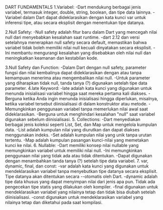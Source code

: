 DART FUNDAMENTALS
1.Variabel:
    -Dart mendukung berbagai jenis variabel, termasuk integer, double, string, boolean, dan tipe data lainnya.
    -Variabel dalam Dart dapat dideklarasikan dengan kata kunci var untuk inferensi tipe, atau secara eksplisit dengan menentukan tipe datanya.

2.Null Safety:
    -Null safety adalah fitur baru dalam Dart yang mencegah nilai null dari menyebabkan kesalahan saat runtime.
    -dart 2.12 dan versi setelahnya menerapkan null safety secara default, memastikan bahwa variabel tidak boleh memiliki nilai null kecuali dinyatakan secara    eksplisit.
    -Ini membantu mengurangi kesalahan yang disebabkan oleh nilai null dan meningkatkan keamanan dan kestabilan kode.

3.Null Safety dan Function:
    -Dalam Dart dengan null safety, parameter fungsi dan nilai kembalinya dapat dideklarasikan dengan atau tanpa kemampuan menerima atau mengembalikan nilai null.
    -Untuk parameter yang diharapkan tidak null, tanda tanya (?) digunakan setelah tipe data parameter.
4.late Keyword:
    -late adalah kata kunci yang digunakan untuk menunda inisialisasi variabel hingga saat mereka pertama kali diakses.
    -Berguna ketika Anda ingin menunda inisialisasi hingga diperlukan, misalnya, ketika variabel tersebut diinisialisasi di dalam konstruktor atau metode.
    -Memungkinkan penggunaan variabel tanpa memerlukan nilai awal saat dideklarasikan.
    -Berguna untuk menghindari kesalahan "null" saat variabel digunakan sebelum diinisialisasi.
5. Collections:
    -Dart menyediakan berbagai jenis koleksi seperti List, Set, dan Map untuk mengelola kumpulan data.
    -List adalah kumpulan nilai yang diurutkan dan dapat diakses menggunakan indeks.
    -Set adalah kumpulan nilai yang unik tanpa urutan tertentu.
    -Map adalah kumpulan pasangan kunci-nilai yang memetakan kunci ke nilai.
6. Nullable:
    -Dart memiliki konsep nilai nullable yang memungkinkan variabel untuk memiliki nilai null.
    -Ini memungkinkan penggunaan nilai yang tidak ada atau tidak ditentukan.
    -Dapat digunakan dengan menambahkan tanda tanya (?) setelah tipe data variabel.
7. var, dynamic, final, dan const:
    -var adalah kata kunci yang digunakan untuk mendeklarasikan variabel tanpa menyebutkan tipe datanya secara eksplisit. Tipe datanya akan ditentukan secara --otomatis oleh Dart.
    -dynamic adalah tipe data khusus yang dapat menyimpan nilai dari jenis apa pun. Tidak ada pengecekan tipe statis yang dilakukan oleh kompiler.
    -final digunakan untuk mendeklarasikan variabel yang nilainya tetap dan tidak bisa diubah setelah diinisialisasi.
    -const digunakan untuk mendeklarasikan variabel yang nilainya tetap dan diketahui pada saat kompilasi.

